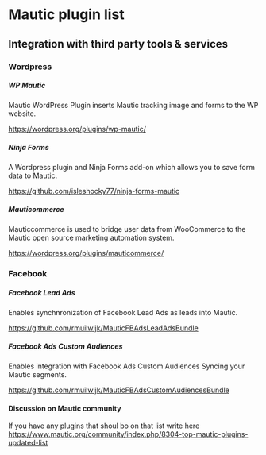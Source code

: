 # Mautic plugin list

## Integration with third party tools & services

### Wordpress

##### WP Mautic

Mautic WordPress Plugin inserts Mautic tracking image and forms to the WP website.

https://wordpress.org/plugins/wp-mautic/

##### Ninja Forms

A Wordpress plugin and Ninja Forms add-on which allows you to save form data to Mautic.

https://github.com/isleshocky77/ninja-forms-mautic

##### Mauticommerce

Mauticcommerce is used to bridge user data from WooCommerce to the Mautic open source marketing automation system.

https://wordpress.org/plugins/mauticommerce/

### Facebook

##### Facebook Lead Ads

Enables synchnronization of Facebook Lead Ads as leads into Mautic.

https://github.com/rmuilwijk/MauticFBAdsLeadAdsBundle

##### Facebook Ads Custom Audiences

Enables integration with Facebook Ads Custom Audiences Syncing your Mautic segments.

https://github.com/rmuilwijk/MauticFBAdsCustomAudiencesBundle


#### Discussion on Mautic community 
If you have any plugins that shoul bo on that list write here 
https://www.mautic.org/community/index.php/8304-top-mautic-plugins-updated-list 
